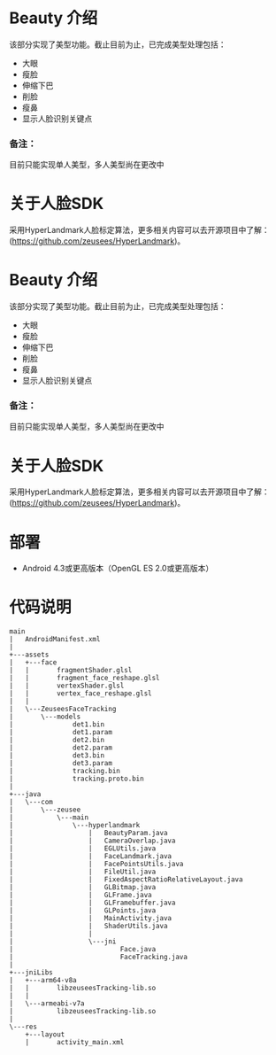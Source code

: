 # Beauty 介绍
该部分实现了美型功能。截止目前为止，已完成美型处理包括：
* 大眼
* 瘦脸
* 伸缩下巴
* 削脸
* 瘦鼻
* 显示人脸识别关键点
### 备注：
目前只能实现单人美型，多人美型尚在更改中

# 关于人脸SDK
采用HyperLandmark人脸标定算法，更多相关内容可以去开源项目中了解：(https://github.com/zeusees/HyperLandmark)。
# Beauty 介绍
该部分实现了美型功能。截止目前为止，已完成美型处理包括：
* 大眼
* 瘦脸
* 伸缩下巴
* 削脸
* 瘦鼻
* 显示人脸识别关键点
### 备注：
目前只能实现单人美型，多人美型尚在更改中

# 关于人脸SDK
采用HyperLandmark人脸标定算法，更多相关内容可以去开源项目中了解：(https://github.com/zeusees/HyperLandmark)。

# 部署
* Android 4.3或更高版本（OpenGL ES 2.0或更高版本）

# 代码说明
    main
    |   AndroidManifest.xml
    |   
    +---assets
    |   +---face
    |   |       fragmentShader.glsl
    |   |       fragment_face_reshape.glsl
    |   |       vertexShader.glsl
    |   |       vertex_face_reshape.glsl
    |   |       
    |   \---ZeuseesFaceTracking
    |       \---models
    |               det1.bin
    |               det1.param
    |               det2.bin
    |               det2.param
    |               det3.bin
    |               det3.param
    |               tracking.bin
    |               tracking.proto.bin
    |       
    +---java
    |   \---com
    |       \---zeusee
    |           \---main
    |               \---hyperlandmark
    |                   |   BeautyParam.java
    |                   |   CameraOverlap.java
    |                   |   EGLUtils.java
    |                   |   FaceLandmark.java
    |                   |   FacePointsUtils.java
    |                   |   FileUtil.java
    |                   |   FixedAspectRatioRelativeLayout.java
    |                   |   GLBitmap.java
    |                   |   GLFrame.java
    |                   |   GLFramebuffer.java
    |                   |   GLPoints.java
    |                   |   MainActivity.java
    |                   |   ShaderUtils.java
    |                   |   
    |                   \---jni
    |                           Face.java
    |                           FaceTracking.java
    |                           
    +---jniLibs
    |   +---arm64-v8a
    |   |       libzeuseesTracking-lib.so
    |   |       
    |   \---armeabi-v7a
    |           libzeuseesTracking-lib.so
    |           
    \---res   
        +---layout
        |       activity_main.xml

